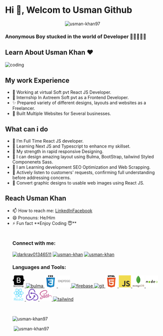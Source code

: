 <h1 align="left">Hi 👋, Welcom to Usman Github</h1>
<p align="center"> <img src="https://komarev.com/ghpvc/?username=usman-khan97&label=Profile%20views&color=0e75b6&style=flat" alt="usman-khan97" /> </p>

<h3 align="left">Anonymous Boy stucked in the world of <strong> Developer </strong>🙋🏻‍♂️🕺🏼</h3>
<h2>Learn About Usman Khan ❤</h2>

<img align="center" alt="coding" width="400px" src="https://remakelearning.org/wp-content/uploads/2020/01/122.gif" >
</br>
<h2>My work Experience</h2>
<ul>
<li>🙋 Working at virtual Soft pvt React JS Developer.</li>
<li>🙋 Internship In Axtreem Soft pvt as a Frontend Developer.</li> 
<li>✨ Prepared variety of different designs, layouts and websites as a Freelancer.</li>
<li>🚀 Built Multiple Websites for Several businesses.</li>
</ul>
<h2>What can i do</h2>
<ul>
<li>🌱 I’m Full Time React JS developer.</li>
<li>🌱 Learning Next JS and Typescript to enhance my skillset.</li>
<li>💪 My strength in rapid responsive Designing.</li>
<li>🎨 I can design amazing layout using Bulma, BootStrap, tailwind Styled Componenets Sass.</li>
<li>👯 I am Learning development SEO Optimization and Web Scrapping.</li>
<li>📝 Actively listen to customers' requests, confirming full understanding before addressing concerns.</li>
<li>🔨 Convert graphic designs to usable web images using React JS.</li>
</ul>

<h2>Reach Usman Khan</h2>
<ul> 
<li>📫 How to reach me: <a href="https://www.linkedin.com/in/usman-khan-b86352234/">LinkedIn</a><a href="https://www.facebook.com/profile.php?id=100028747641234">Facebook</a></li>
<li>😄 Pronouns: He/Him</li>
<li>⚡ Fun fact **Enjoy Coding 😇**</li>
</br>

<h3 align="left">Connect with me:</h3>
<p align="left">
<a href="https://twitter.com/darkrav01346511" target="blank"><img align="center" src="https://raw.githubusercontent.com/rahuldkjain/github-profile-readme-generator/master/src/images/icons/Social/twitter.svg" alt="darkrav01346511" height="30" width="40" /></a>
<a href="https://linkedin.com/in/usman-khan" target="blank"><img align="center" src="https://raw.githubusercontent.com/rahuldkjain/github-profile-readme-generator/master/src/images/icons/Social/linked-in-alt.svg" alt="usman-khan" height="30" width="40" /></a>
<a href="https://stackoverflow.com/users/usman-khan" target="blank"><img align="center" src="https://raw.githubusercontent.com/rahuldkjain/github-profile-readme-generator/master/src/images/icons/Social/stack-overflow.svg" alt="usman-khan" height="30" width="40" /></a>
</p>

<h3 align="left">Languages and Tools:</h3>
<p align="left"> <a href="https://getbootstrap.com" target="_blank" rel="noreferrer"> <img src="https://raw.githubusercontent.com/devicons/devicon/master/icons/bootstrap/bootstrap-plain-wordmark.svg" alt="bootstrap" width="40" height="40"/> </a> <a href="https://bulma.io/" target="_blank" rel="noreferrer"> <img src="https://raw.githubusercontent.com/gilbarbara/logos/804dc257b59e144eaca5bc6ffd16949752c6f789/logos/bulma.svg" alt="bulma" width="40" height="40"/> </a> <a href="https://www.w3schools.com/css/" target="_blank" rel="noreferrer"> <img src="https://raw.githubusercontent.com/devicons/devicon/master/icons/css3/css3-original-wordmark.svg" alt="css3" width="40" height="40"/> </a> <a href="https://expressjs.com" target="_blank" rel="noreferrer"> <img src="https://raw.githubusercontent.com/devicons/devicon/master/icons/express/express-original-wordmark.svg" alt="express" width="40" height="40"/> </a> <a href="https://firebase.google.com/" target="_blank" rel="noreferrer"> <img src="https://www.vectorlogo.zone/logos/firebase/firebase-icon.svg" alt="firebase" width="40" height="40"/> </a> <a href="https://git-scm.com/" target="_blank" rel="noreferrer"> <img src="https://www.vectorlogo.zone/logos/git-scm/git-scm-icon.svg" alt="git" width="40" height="40"/> </a> <a href="https://www.w3.org/html/" target="_blank" rel="noreferrer"> <img src="https://raw.githubusercontent.com/devicons/devicon/master/icons/html5/html5-original-wordmark.svg" alt="html5" width="40" height="40"/> </a> <a href="https://developer.mozilla.org/en-US/docs/Web/JavaScript" target="_blank" rel="noreferrer"> <img src="https://raw.githubusercontent.com/devicons/devicon/master/icons/javascript/javascript-original.svg" alt="javascript" width="40" height="40"/> </a> <a href="https://www.mongodb.com/" target="_blank" rel="noreferrer"> <img src="https://raw.githubusercontent.com/devicons/devicon/master/icons/mongodb/mongodb-original-wordmark.svg" alt="mongodb" width="40" height="40"/> </a> <a href="https://nodejs.org" target="_blank" rel="noreferrer"> <img src="https://raw.githubusercontent.com/devicons/devicon/master/icons/nodejs/nodejs-original-wordmark.svg" alt="nodejs" width="40" height="40"/> </a> <a href="https://reactjs.org/" target="_blank" rel="noreferrer"> <img src="https://raw.githubusercontent.com/devicons/devicon/master/icons/react/react-original-wordmark.svg" alt="react" width="40" height="40"/> </a> <a href="https://redux.js.org" target="_blank" rel="noreferrer"> <img src="https://raw.githubusercontent.com/devicons/devicon/master/icons/redux/redux-original.svg" alt="redux" width="40" height="40"/> </a> <a href="https://sass-lang.com" target="_blank" rel="noreferrer"> <img src="https://raw.githubusercontent.com/devicons/devicon/master/icons/sass/sass-original.svg" alt="sass" width="40" height="40"/> </a> <a href="https://tailwindcss.com/" target="_blank" rel="noreferrer"> <img src="https://www.vectorlogo.zone/logos/tailwindcss/tailwindcss-icon.svg" alt="tailwind" width="40" height="40"/> </a> </p>
</br>
<p><img align="center" src="https://github-readme-stats.vercel.app/api/top-langs?username=usman-khan97&show_icons=true&locale=en&layout=compact" alt="usman-khan97" /></p>

<p>&nbsp;<img align="center" src="https://github-readme-stats.vercel.app/api?username=usman-khan97&show_icons=true&locale=en" alt="usman-khan97" /></p>
